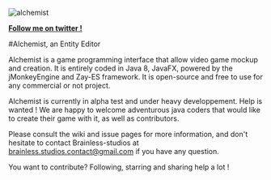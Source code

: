 ![alchemist](http://s22.postimg.org/441jt21o1/f87cf6c3d0cf4be8f8c9b2a98f9338058ca85700.png)

**<a href="https://twitter.com/dumas181" target="_blank">Follow me on twitter !</a>**

#Alchemist, an Entity Editor

Alchemist is a game programming interface that allow video game mockup and creation. It is entirely coded in Java 8, JavaFX, powered by the jMonkeyEngine and Zay-ES framework. It is open-source and free to use for any commercial or not project.

Alchemist is currently in alpha test and under heavy developpement. Help is wanted ! We are happy to welcome adventurous java coders that would like to create their game with it, as well as contributors.

Please consult the wiki and issue pages for more information, and don't hesitate to contact Brainless-studios at brainless.studios.contact@gmail.com if you have any question.

You want to contribute? Following, starring and sharing help a lot !
